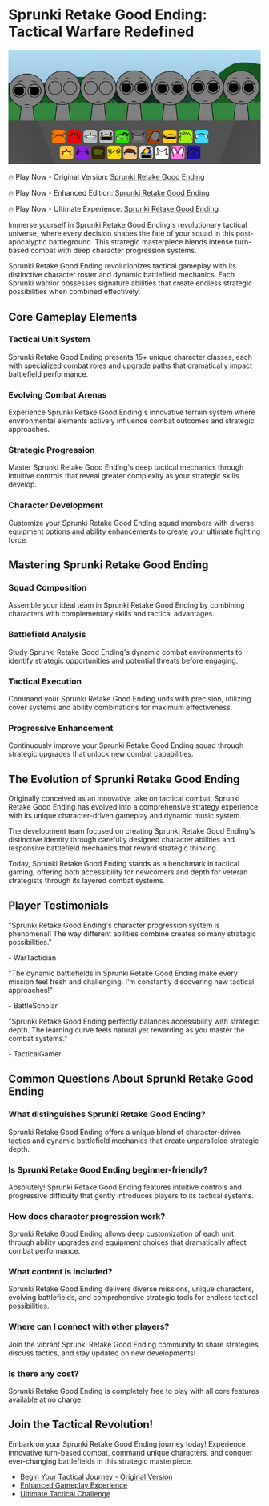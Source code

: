 # Sprunki Retake Good Ending: Tactical Warfare Redefined

![Sprunki Retake Good Ending](https://raw.githubusercontent.com/sprunkiscrunkly/sprunki-retake-good-ending/refs/heads/main/sprunki-retake-good-ending.png "Sprunki Retake Good Ending")

🔥 Play Now - Original Version: [Sprunki Retake Good Ending](https://sprunksters.com/sprunki-retake-good-ending/ "Sprunki Retake Good Ending")

🔥 Play Now - Enhanced Edition: [Sprunki Retake Good Ending](https://sprunkiscrunkly.com/sprunki-retake-good-ending/ "Sprunki Retake Good Ending")

🔥 Play Now - Ultimate Experience: [Sprunki Retake Good Ending](https://sprunkipyramixed.com/sprunki-retake-good-ending/ "Sprunki Retake Good Ending")

Immerse yourself in Sprunki Retake Good Ending's revolutionary tactical universe, where every decision shapes the fate of your squad in this post-apocalyptic battleground. This strategic masterpiece blends intense turn-based combat with deep character progression systems.

Sprunki Retake Good Ending revolutionizes tactical gameplay with its distinctive character roster and dynamic battlefield mechanics. Each Sprunki warrior possesses signature abilities that create endless strategic possibilities when combined effectively.

## Core Gameplay Elements

### Tactical Unit System

Sprunki Retake Good Ending presents 15+ unique character classes, each with specialized combat roles and upgrade paths that dramatically impact battlefield performance.

### Evolving Combat Arenas

Experience Sprunki Retake Good Ending's innovative terrain system where environmental elements actively influence combat outcomes and strategic approaches.

### Strategic Progression

Master Sprunki Retake Good Ending's deep tactical mechanics through intuitive controls that reveal greater complexity as your strategic skills develop.

### Character Development

Customize your Sprunki Retake Good Ending squad members with diverse equipment options and ability enhancements to create your ultimate fighting force.

## Mastering Sprunki Retake Good Ending

### Squad Composition

Assemble your ideal team in Sprunki Retake Good Ending by combining characters with complementary skills and tactical advantages.

### Battlefield Analysis

Study Sprunki Retake Good Ending's dynamic combat environments to identify strategic opportunities and potential threats before engaging.

### Tactical Execution

Command your Sprunki Retake Good Ending units with precision, utilizing cover systems and ability combinations for maximum effectiveness.

### Progressive Enhancement

Continuously improve your Sprunki Retake Good Ending squad through strategic upgrades that unlock new combat capabilities.

## The Evolution of Sprunki Retake Good Ending

Originally conceived as an innovative take on tactical combat, Sprunki Retake Good Ending has evolved into a comprehensive strategy experience with its unique character-driven gameplay and dynamic music system.

The development team focused on creating Sprunki Retake Good Ending's distinctive identity through carefully designed character abilities and responsive battlefield mechanics that reward strategic thinking.

Today, Sprunki Retake Good Ending stands as a benchmark in tactical gaming, offering both accessibility for newcomers and depth for veteran strategists through its layered combat systems.

## Player Testimonials

"Sprunki Retake Good Ending's character progression system is phenomenal! The way different abilities combine creates so many strategic possibilities."

\- WarTactician

"The dynamic battlefields in Sprunki Retake Good Ending make every mission feel fresh and challenging. I'm constantly discovering new tactical approaches!"

\- BattleScholar

"Sprunki Retake Good Ending perfectly balances accessibility with strategic depth. The learning curve feels natural yet rewarding as you master the combat systems."

\- TacticalGamer

## Common Questions About Sprunki Retake Good Ending

### What distinguishes Sprunki Retake Good Ending?

Sprunki Retake Good Ending offers a unique blend of character-driven tactics and dynamic battlefield mechanics that create unparalleled strategic depth.

### Is Sprunki Retake Good Ending beginner-friendly?

Absolutely! Sprunki Retake Good Ending features intuitive controls and progressive difficulty that gently introduces players to its tactical systems.

### How does character progression work?

Sprunki Retake Good Ending allows deep customization of each unit through ability upgrades and equipment choices that dramatically affect combat performance.

### What content is included?

Sprunki Retake Good Ending delivers diverse missions, unique characters, evolving battlefields, and comprehensive strategic tools for endless tactical possibilities.

### Where can I connect with other players?

Join the vibrant Sprunki Retake Good Ending community to share strategies, discuss tactics, and stay updated on new developments!

### Is there any cost?

Sprunki Retake Good Ending is completely free to play with all core features available at no charge.

## Join the Tactical Revolution!

Embark on your Sprunki Retake Good Ending journey today! Experience innovative turn-based combat, command unique characters, and conquer ever-changing battlefields in this strategic masterpiece.

- [Begin Your Tactical Journey - Original Version](https://sprunksters.com/sprunki-retake-good-ending/)
- [Enhanced Gameplay Experience](https://sprunkiscrunkly.com/sprunki-retake-good-ending/)
- [Ultimate Tactical Challenge](https://sprunkipyramixed.com/sprunki-retake-good-ending/)
